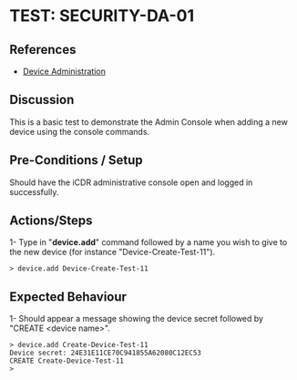 # TEST: SECURITY-DA-01

## References

* [Device Administration](../../../../../operations/host-administration/santedb-icdr-admin-console/untitled.md)

## Discussion

This is a basic test to demonstrate the Admin Console when adding a new device using the console commands.

## Pre-Conditions / Setup

Should have the iCDR administrative console open and logged in successfully.

## Actions/Steps

1- Type in "**device.add**" command followed by a name you wish to give to the new device \(for instance "Device-Create-Test-11"\).

```text
> device.add Device-Create-Test-11
```

## Expected Behaviour

1- Should appear a message showing the device secret followed by "CREATE &lt;device name&gt;".

```text
> device.add Create-Device-Test-11
Device secret: 24E31E11CE70C941855A62080C12EC53
CREATE Create-Device-Test-11
>
```



